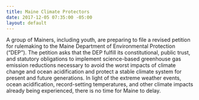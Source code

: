 ```yaml
---
title: Maine Climate Protectors
date: 2017-12-05 07:35:00 -05:00
layout: default
---
```


A group of Mainers, including youth, are preparing to file a revised petition for rulemaking to the Maine Department of Environmental Protection (“DEP”). The petition asks that the DEP fulfill its constitutional, public trust, and statutory obligations to implement science-based greenhouse gas emission reductions necessary to avoid the worst impacts of climate change and ocean acidification and protect a stable climate system for present and future generations. In light of the extreme weather events, ocean acidification, record-setting temperatures, and other climate impacts already being experienced, there is no time for Maine to delay.